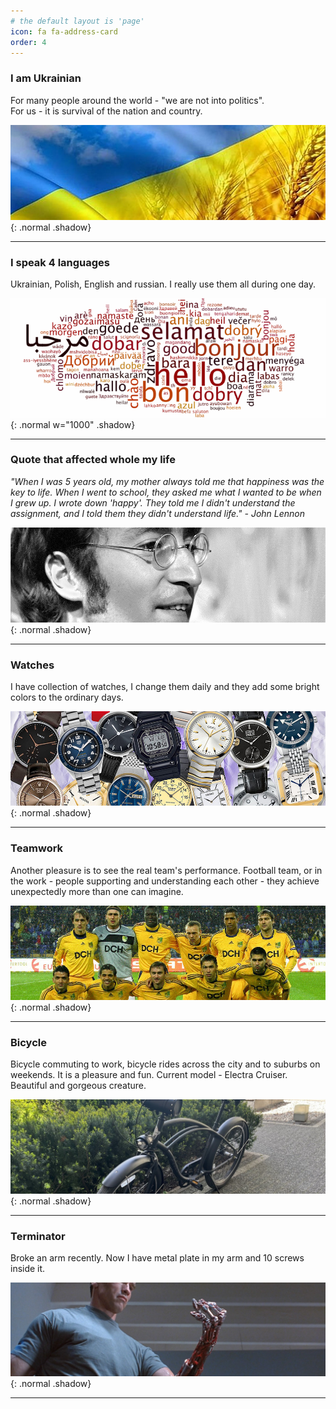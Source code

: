 ```yaml
---
# the default layout is 'page'
icon: fa fa-address-card
order: 4
---
```



<H3>I am Ukrainian</H3>
For many people around the world - "we are not into politics".<br>For us - it is survival of the nation and country.

![Desktop View](/assets/img/images/about_flag.jpg){: .normal .shadow}
<hr>


<H3>I speak 4 languages</H3>
Ukrainian, Polish, English and russian. I really use them all during one day.

![Desktop View](/assets/img/images/about_lang.png){: .normal w="1000" .shadow}
<hr>


<H3>Quote that affected whole my life</H3>
<em>"When I was 5 years old, my mother always told me that happiness was the key to life. When I went to school, they asked me what I wanted to be when I grew up. I wrote down 'happy'. They told me I didn't understand the assignment, and I told them they didn't understand life." - John Lennon</em>

![Desktop View](/assets/img/images/about_lennon.jpg){: .normal .shadow}
<hr>


<H3>Watches</H3>
I have collection of watches, I change them daily and they add some bright colors to the ordinary days.

![Desktop View](/assets/img/images/about_watches.jpg){: .normal  .shadow}
<hr>


<H3>Teamwork</H3>
Another pleasure is to see the real team's performance. Football team, or in the work - people supporting and understanding each other - they achieve unexpectedly more than one can imagine.

![Desktop View](/assets/img/images/about_team.jpg){: .normal  .shadow}
<hr>


<H3>Bicycle</H3>
Bicycle commuting to work, bicycle rides across the city and to suburbs on weekends. It is a pleasure and fun. Current model - Electra Cruiser. Beautiful and gorgeous creature.

![Desktop View](/assets/img/images/about_bicycle.jpg){: .normal  .shadow}
<hr>


<H3>Terminator</H3>
Broke an arm recently. Now I have metal plate in my arm and 10 screws inside it.

![Desktop View](/assets/img/images/about_terminator.jpg){: .normal  .shadow}
<hr>